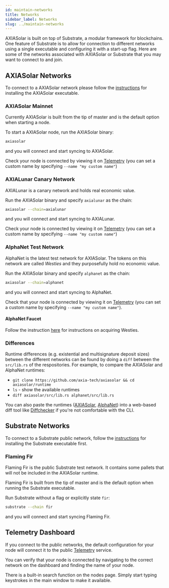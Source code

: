 ```yaml
---
id: maintain-networks
title: Networks
sidebar_label: Networks
slug: ../maintain-networks
---
```


AXIASolar is built on top of Substrate, a modular framework for blockchains. One feature of Substrate
is to allow for connection to different networks using a single executable and configuring it with a
start-up flag. Here are some of the networks associated with AXIASolar or Substrate that you may want
to connect to and join.

## AXIASolar Networks

To connect to a AXIASolar network please follow the [instructions](maintain-sync.md) for installing
the AXIASolar executable.

### AXIASolar Mainnet

Currently AXIASolar is built from the tip of master and is the default option when starting a node.

To start a AXIASolar node, run the AXIASolar binary:

```bash
axiasolar
```

and you will connect and start syncing to AXIASolar.

Check your node is connected by viewing it on
[Telemetry](https://telemetry.axiasolar.io/#/AXIASolar%20CC3) (you can set a custom name by specifying
`--name "my custom name"`)

### AXIALunar Canary Network

AXIALunar is a canary network and holds real economic value.

Run the AXIASolar binary and specify `axialunar` as the chain:

```bash
axiasolar --chain=axialunar
```

and you will connect and start syncing to AXIALunar.

Check your node is connected by viewing it on
[Telemetry](https://telemetry.axiasolar.io/#/AXIALunar%20CC3) (you can set a custom name by specifying
`--name "my custom name"`)

### AlphaNet Test Network

AlphaNet is the latest test network for AXIASolar. The tokens on this network are called _Westies_ and
they purposefully hold no economic value.

Run the AXIASolar binary and specify `alphanet` as the chain:

```bash
axiasolar --chain=alphanet
```

and you will connect and start syncing to AlphaNet.

Check that your node is connected by viewing it on
[Telemetry](https://telemetry.axiasolar.io/#list/AlphaNet) (you can set a custom name by specifying
`--name "my custom name"`).

#### AlphaNet Faucet

Follow the instruction [here](../learn/learn-DOT.md#getting-westies) for instructions on acquiring Westies.

### Differences

Runtime differences (e.g. existential and multisignature deposit sizes) between the different
networks can be found by doing a `diff` between the `src/lib.rs` of the respositories. For example,
to compare the AXIASolar and AlphaNet runtimes:

- `git clone https://github.com/axia-tech/axiasolar && cd axiasolar/runtime`
- `ls` - show the available runtimes
- `diff axiasolar/src/lib.rs alphanet/src/lib.rs`

You can also paste the runtimes
([AXIASolar](https://github.com/axia-tech/axiasolar/blob/master/runtime/axiasolar/src/lib.rs),
[AlphaNet](https://github.com/axia-tech/axiasolar/blob/master/runtime/alphanet/src/lib.rs)) into a
web-based diff tool like [Diffchecker](https://www.diffchecker.com/) if you're not comfortable with
the CLI.

## Substrate Networks

To connect to a Substrate public network, follow the [instructions][substrate install] for
installing the Substrate executable first.

### Flaming Fir

Flaming Fir is the public Substrate test network. It contains some pallets that will not be included
in the AXIASolar runtime.

Flaming Fir is built from the tip of master and is the default option when running the Substrate
executable.

Run Substrate without a flag or explicitly state `fir`:

```bash
substrate --chain fir
```

and you will connect and start syncing Flaming Fir.

## Telemetry Dashboard

If you connect to the public networks, the default configuration for your node will connect it to
the public [Telemetry][telemetry] service.

You can verify that your node is connected by navigating to the correct network on the dashboard and
finding the name of your node.

There is a built-in search function on the nodes page. Simply start typing keystrokes in the main
window to make it available.

[substrate install]: https://substrate.dev/docs/en/knowledgebase/getting-started
[telemetry]: https://telemetry.axiasolar.io/
